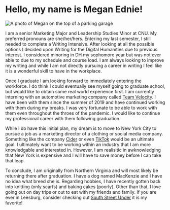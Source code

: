 # Hello, my name is Megan Ednie!

![A photo of Megan on the top of a parking garage](https://meganednie.github.io/English-350/images/Profile.jpg)

I am a senior Marketing Major and Leadership Studies Minor at CNU. My preferred pronouns are she/her/hers. Entering my last semester, I still needed to complete a Writing Intensive. After looking at all the possible options I decided upon Writing for the Digital Humanities due to previous interest. I considered minoring in DH my sophomore year but was not ever able to due to my schedule and course load. I am always looking to improve my writing and while I am not directly pursuing a career in writing I feel like it is a wonderful skill to have in the workplace. 

Once I graduate I am looking forward to immediately entering the workforce. I do think I could eventually see myself going to graduate school, but would like to obtain some real world experience first. I am currently interning with an automotive marketing company called [Team Velocity](https://teamvelocitymarketing.com). I have been with them since the summer of 2019 and have continued working with them during my breaks. I was very fortunate to be able to work with them even throughout the throes of the pandemic. I would like to continue my professional career with them following graduation.

While I do have this initial plan, my dream is to move to New York City to pursue a job as a marketing director of a clothing or social media company. Something like the company [Cider](https://shopcider.com/?utm_source=google_search&gclid=CjwKCAiAgc-ABhA7EiwAjev-j9Rf52SBFp1Ohs8axTi9_kMnX9lqxHLqYkVxxrmKE0PS-mt8919qaRoC9SIQAvD_BwE) or even [TikTok](https://www.tiktok.com) would be an ultimate goal. I ultimately want to be working within an industry that I am more knowledgable and interested in. However, I am realisitic in awknowledging that New York is expensive and I will have to save money before I can take that leap.

To conclude, I am originally from Northern Virginia and will most likely be returning there after graduation. I have a dog named MacKenzie and I have no idea what breed she is. Regarding hobbies, I have recently gotten back into knitting (only scarfs) and baking cakes (poorly). Other than that, I love going out on day trips or out to eat with my friends and family. If you are ever in Leesburg, consider checking out [South Street Under](https://www.southstreetunder.com) it is my favorite!
